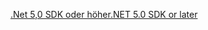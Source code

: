 [<span data-ttu-id="36dd1-101">.Net 5,0 SDK oder höher</span><span class="sxs-lookup"><span data-stu-id="36dd1-101">.NET 5.0 SDK or later</span></span>](https://dotnet.microsoft.com/download/dotnet/5.0)
